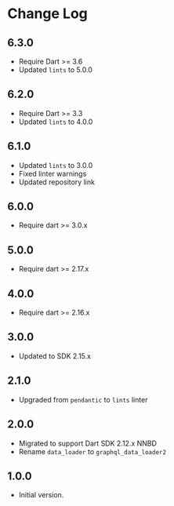# Change Log

## 6.3.0

* Require Dart >= 3.6
* Updated `lints` to 5.0.0

## 6.2.0

* Require Dart >= 3.3
* Updated `lints` to 4.0.0

## 6.1.0

* Updated `lints` to 3.0.0
* Fixed linter warnings
* Updated repository link

## 6.0.0

* Require dart >=  3.0.x

## 5.0.0

* Require dart >=  2.17.x

## 4.0.0

* Require dart >= 2.16.x

## 3.0.0

* Updated to SDK 2.15.x

## 2.1.0

* Upgraded from `pendantic` to `lints` linter

## 2.0.0

* Migrated to support Dart SDK 2.12.x NNBD
* Rename `data_loader` to `graphql_data_loader2`

## 1.0.0

* Initial version.
